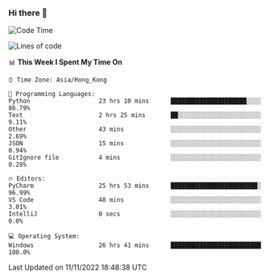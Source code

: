 ### Hi there 👋

<!--
**RoiexLee/RoiexLee** is a ✨ _special_ ✨ repository because its `README.md` (this file) appears on your GitHub profile.

Here are some ideas to get you started:

- 🔭 I’m currently working on ...
- 🌱 I’m currently learning ...
- 👯 I’m looking to collaborate on ...
- 🤔 I’m looking for help with ...
- 💬 Ask me about ...
- 📫 How to reach me: ...
- 😄 Pronouns: ...
- ⚡ Fun fact: ...
-->

<!--START_SECTION:waka-->
![Code Time](http://img.shields.io/badge/Code%20Time-93%20hrs%2056%20mins-blue)

![Lines of code](https://img.shields.io/badge/From%20Hello%20World%20I%27ve%20Written-3%20Thousand%20lines%20of%20code-blue)

📊 **This Week I Spent My Time On** 

```text
⌚︎ Time Zone: Asia/Hong_Kong

💬 Programming Languages: 
Python                   23 hrs 10 mins      █████████████████████░░░░   86.79% 
Text                     2 hrs 25 mins       ██░░░░░░░░░░░░░░░░░░░░░░░   9.11% 
Other                    43 mins             ░░░░░░░░░░░░░░░░░░░░░░░░░   2.69% 
JSON                     15 mins             ░░░░░░░░░░░░░░░░░░░░░░░░░   0.94% 
GitIgnore file           4 mins              ░░░░░░░░░░░░░░░░░░░░░░░░░   0.28%

🔥 Editors: 
PyCharm                  25 hrs 53 mins      ████████████████████████░   96.99% 
VS Code                  48 mins             ░░░░░░░░░░░░░░░░░░░░░░░░░   3.01% 
IntelliJ                 0 secs              ░░░░░░░░░░░░░░░░░░░░░░░░░   0.0%

💻 Operating System: 
Windows                  26 hrs 41 mins      █████████████████████████   100.0%

```


 Last Updated on 11/11/2022 18:48:38 UTC
<!--END_SECTION:waka-->
